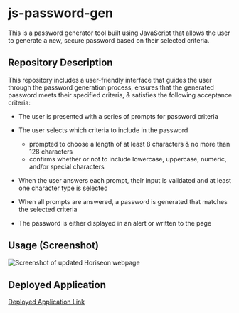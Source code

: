 # js-password-gen

This is a password generator tool built using JavaScript that allows the user to generate a new, secure password based on their selected criteria.

## Repository Description

This repository includes a user-friendly interface that guides the user through the password generation process, ensures that the generated password meets their specified criteria, & satisfies the following acceptance criteria:

- The user is presented with a series of prompts for password criteria

- The user selects which criteria to include in the password
    - prompted to choose a length of at least 8 characters & no more than 128 characters
    - confirms whether or not to include lowercase, uppercase, numeric, and/or special characters

- When the user answers each prompt, their input is validated and at least one character type is selected

- When all prompts are answered, a password is generated that matches the selected criteria

- The password is either displayed in an alert or written to the page


## Usage (Screenshot)

![Screenshot of updated Horiseon webpage](https://github.com/JordynEnos/js-password-gen/blob/c1a5f3a67c623d1ce51f8f2b6a499a0dca8af596/Develop/password-gen-screenshot.png)


## Deployed Application

[Deployed Application Link](https://coding-boot-camp.github.io/full-stack/github/professional-readme-guide)